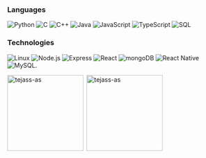 ### Languages

![Python](https://img.shields.io/badge/-Python-000?&logo=Python)
![C](https://img.shields.io/badge/-C-000?&logo=C)
![C++](https://img.shields.io/badge/-C++-000?&logo=C)
![Java](https://img.shields.io/badge/-Java-000?&logo=Java&logoColor=007396)
![JavaScript](https://img.shields.io/badge/-JavaScript-000?&logo=JavaScript)
![TypeScript](https://img.shields.io/badge/-TypeScript-000?&logo=TypeScript)
![SQL](https://img.shields.io/badge/-SQL-000?&logo=MySQL)

### Technologies
![Linux](https://img.shields.io/badge/-Linux-000?&logo=Linux)
![Node.js](https://img.shields.io/badge/-Node.js-000?&logo=node.js)
![Express](https://img.shields.io/badge/-Express-000?&logo=Express)
![React](https://img.shields.io/badge/-React-000?&logo=React)
![mongoDB](https://img.shields.io/badge/-MongoDB-000?&logo=MongoDB)
![React Native](https://img.shields.io/badge/-React%20Native-000?&logo=React)
![MySQL](https://img.shields.io/badge/-MySQL-000?&logo=MySQL).

<p><img height="175" align="left" src="https://github-readme-stats.vercel.app/api/top-langs?username=tejass-as&show_icons=true&locale=en&layout=compact&theme=aura" alt="tejass-as" /></p>
<p>&nbsp;<img height="175" align="center" src="https://github-readme-stats.vercel.app/api?username=tejass-as&show_icons=true&locale=en&theme=aura" alt="tejass-as" /></p>
